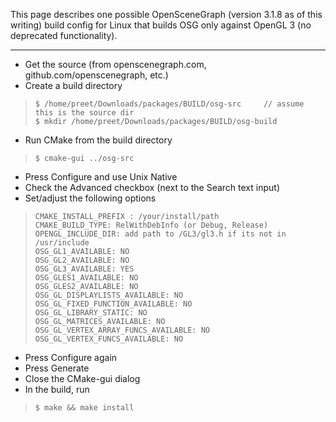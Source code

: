 This page describes one possible OpenSceneGraph (version 3.1.8 as of this writing) build config for Linux that builds OSG only against OpenGL 3 (no deprecated functionality).

***
* Get the source (from openscenegraph.com, github.com/openscenegraph, etc.)
* Create a build directory

>     $ /home/preet/Downloads/packages/BUILD/osg-src     // assume this is the source dir
>     $ mkdir /home/preet/Downloads/packages/BUILD/osg-build

* Run CMake from the build directory

>     $ cmake-gui ../osg-src

* Press Configure and use Unix Native 
* Check the Advanced checkbox (next to the Search text input)
* Set/adjust the following options

>     CMAKE_INSTALL_PREFIX : /your/install/path
>     CMAKE_BUILD_TYPE: RelWithDebInfo (or Debug, Release)
>     OPENGL_INCLUDE_DIR: add path to /GL3/gl3.h if its not in /usr/include
>     OSG_GL1_AVAILABLE: NO
>     OSG_GL2_AVAILABLE: NO
>     OSG_GL3_AVAILABLE: YES
>     OSG_GLES1_AVAILABLE: NO
>     OSG_GLES2_AVAILABLE: NO
>     OSG_GL_DISPLAYLISTS_AVAILABLE: NO
>     OSG_GL_FIXED_FUNCTION_AVAILABLE: NO
>     OSG_GL_LIBRARY_STATIC: NO
>     OSG_GL_MATRICES_AVAILABLE: NO
>     OSG_GL_VERTEX_ARRAY_FUNCS_AVAILABLE: NO
>     OSG_GL_VERTEX_FUNCS_AVAILABLE: NO

* Press Configure again
* Press Generate
* Close the CMake-gui dialog
* In the build, run
>     $ make && make install
